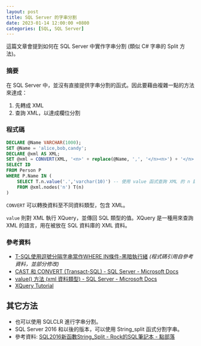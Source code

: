 ```yaml
---
layout: post
title: SQL Server 的字串分割
date: 2023-01-14 12:00:00 +0800
categories: [SQL, SQL Server]
---
```


這篇文章會提到如何在 SQL Server 中實作字串分割 (類似 C# 字串的 Split 方法)。

### 摘要

在 SQL Server 中，並沒有直接提供字串分割的函式。因此要藉由複雜一點的方法來達成： 

1. 先轉成 XML
2. 查詢 XML，以達成欄位分割

### 程式碼

```sql
DECLARE @Name VARCHAR(1000);
SET @Name = 'alice,bob,candy';
DECLARE @xml AS XML;
SET @xml = CONVERT(XML, '<n>' + replace(@Name, ',', '</n><n>') + '</n>') -- 將字串轉成 XML，並加上 n 標籤
SELECT ID 
FROM Person P
WHERE P.Name IN (
    SELECT T.n.value('.','varchar(10)') -- 使用 value 函式查詢 XML 的 n 節點
    FROM @xml.nodes('n') T(n) 
)
```

`CONVERT` 可以轉換資料至不同資料類型，包含 XML。

`value` 則對 XML 執行 XQuery，並傳回 SQL 類型的值。XQuery 是一種用來查詢 XML 的語言，用在被放在 SQL 資料庫的 XML 資料。

### 參考資料

- [T-SQL使用逗號分隔字串當作WHERE IN條件-黑暗執行緒](https://blog.darkthread.net/blog/sql-where-in-csv-values/) *(程式碼引用自參考資料，並部分修改)*
- [CAST 和 CONVERT (Transact-SQL) - SQL Server - Microsoft Docs](https://docs.microsoft.com/zh-tw/sql/t-sql/functions/cast-and-convert-transact-sql?view=sql-server-ver15)
- [value() 方法 (xml 資料類型) - SQL Server - Microsoft Docs](https://docs.microsoft.com/zh-tw/sql/t-sql/xml/value-method-xml-data-type?view=sql-server-ver15)
- [XQuery Tutorial](https://www.w3schools.com/xml/xquery_intro.asp)

## 其它方法

- 也可以使用 SQLCLR 進行字串分割。
- SQL Server 2016 和以後的版本，可以使用 String_split 函式分割字串。
- 參考資料: [SQL2016新函數String_Split - Rock的SQL筆記本 - 點部落](https://dotblogs.com.tw/rockchang/2017/04/06/001827)